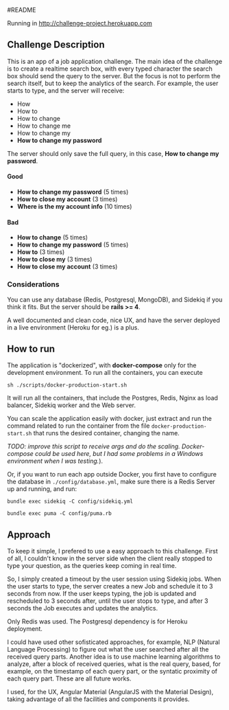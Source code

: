 #README

Running in http://challenge-project.herokuapp.com

## Challenge Description
This is an app of a job application challenge. The main idea of the challenge is
to create a realtime search box, with every typed character the search box should
send the query to the server. But the focus is not to perform the search itself,
but to keep the analytics of the search. For example, the user starts to type,
and the server will receive:

- How
- How to
- How to change
- How to change me
- How to change my
- **How to change my password**

The server should only save the full query, in this case, **How to change my password**.

#### Good
- **How to change my password** (5 times)
- **How to close my account** (3 times)
- **Where is the my account info** (10 times)

#### Bad
- **How to change** (5 times)
- **How to change my password** (5 times)
- **How to** (3 times)
- **How to close my** (3 times)
- **How to close my account** (3 times)

### Considerations
You can use any database (Redis, Postgresql, MongoDB), and Sidekiq if you think it fits. But the server should be **rails >= 4**.

A well documented and clean code, nice UX, and have the server deployed in a live environment (Heroku for eg.) is a plus.

## How to run

The application is "dockerized", with **docker-compose** only for the development environment. To run all the containers, you can execute

`sh ./scripts/docker-production-start.sh`

It will run all the containers, that include the Postgres, Redis, Nginx as load balancer, Sidekiq worker and the Web server.

You can scale the application easily with docker, just extract and run the command related to run the container from the file `docker-production-start.sh` that runs the desired container, changing the name.

*TODO: improve this script to receive args and do the scaling. Docker-compose could be used here, but I had some problems in a Windows environment when I was testing.*).

Or, if you want to run each app outside Docker, you first have to configure the database in `./config/database.yml`, make sure there is a Redis Server up and running, and run:

`bundle exec sidekiq -C config/sidekiq.yml`

`bundle exec puma -C config/puma.rb`

## Approach

To keep it simple, I prefered to use a easy approach to this challenge. First of all, I couldn't know in the server side when the client really stopped to type your question, as the queries keep coming in real time.

So, I simply created a timeout by the user session using Sidekiq jobs. When the user starts to type, the server creates a new Job and schedule it to 3 seconds from now. If the user keeps typing, the job is updated and rescheduled to 3 seconds after, until the user stops to type, and after 3 seconds the Job executes and updates the analytics.

Only Redis was used. The Postgresql dependency is for Heroku deployment.

I could have used other sofisticated approaches, for example, NLP (Natural Language Processing) to figure out what the user searched after all the received query parts. Another idea is to use machine learning algorithms to analyze, after a block of received queries, what is the real query, based, for example, on the timestamp of each query part, or the syntatic proximity of each query part. These are all future works.

I used, for the UX, Angular Material (AngularJS with the Material Design), taking advantage of all the facilities and components it provides.
